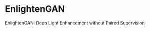 # EnlightenGAN

[EnlightenGAN: Deep Light Enhancement without Paired Supervision](https://github.com/yueruchen/EnlightenGAN)
